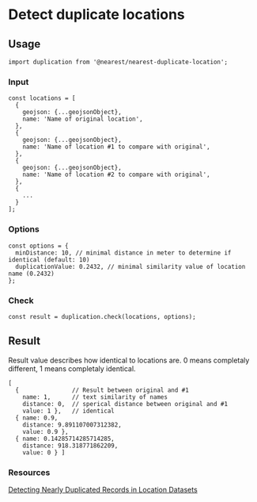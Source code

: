 # Detect duplicate locations

## Usage

```
import duplication from '@nearest/nearest-duplicate-location';

```

### Input

```
const locations = [
  {
    geojson: {...geojsonObject},
    name: 'Name of original location',
  },
  {
    geojson: {...geojsonObject},
    name: 'Name of location #1 to compare with original',
  },
  {
    geojson: {...geojsonObject},
    name: 'Name of location #2 to compare with original',
  },
  {
    ...
  }
];
```
### Options

```
const options = {
  minDistance: 10, // minimal distance in meter to determine if identical (default: 10)
  duplicationValue: 0.2432, // minimal similarity value of location name (0.2432)
};

```


### Check
```
const result = duplication.check(locations, options);

```

## Result

Result value describes how identical to locations are. 0 means completaly different,
1 means completaly identical.

```
[
  {               // Result between original and #1
    name: 1,      // text similarity of names
    distance: 0,  // sperical distance between original and #1
    value: 1 },   // identical
  { name: 0.9,
    distance: 9.891107007312382,
    value: 0.9 },
  { name: 0.14285714285714285,
    distance: 918.318771862209,
    value: 0 } ]

```

### Resources

[Detecting Nearly Duplicated Records in Location Datasets](https://www.microsoft.com/en-us/research/publication/detecting-nearly-duplicated-records-in-location-datasets/)
